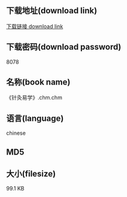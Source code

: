 ## 下载地址(download link)
[下载链接 download link](https://tutu365.netlify.app/?s=%E3%80%8A%E9%92%88%E7%81%B8%E6%98%93%E5%AD%A6%E3%80%8B.chm)

## 下载密码(download password)
8078

## 名称(book name)
《针灸易学》.chm.chm

## 语言(language)
chinese

## MD5


## 大小(filesize)
99.1 KB

